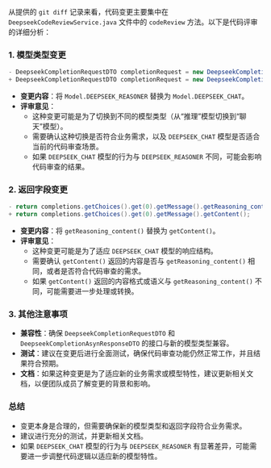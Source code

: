 从提供的 `git diff` 记录来看，代码变更主要集中在 `DeepseekCodeReviewService.java` 文件中的 `codeReview` 方法。以下是代码评审的详细分析：

### 1. 模型类型变更
```java
- DeepseekCompletionRequestDTO completionRequest = new DeepseekCompletionRequestDTO(Model.DEEPSEEK_REASONER.getCode(),false);
+ DeepseekCompletionRequestDTO completionRequest = new DeepseekCompletionRequestDTO(Model.DEEPSEEK_CHAT.getCode(),false);
```
- **变更内容**：将 `Model.DEEPSEEK_REASONER` 替换为 `Model.DEEPSEEK_CHAT`。
- **评审意见**：
  - 这种变更可能是为了切换到不同的模型类型（从“推理”模型切换到“聊天”模型）。
  - 需要确认这种切换是否符合业务需求，以及 `DEEPSEEK_CHAT` 模型是否适合当前的代码审查场景。
  - 如果 `DEEPSEEK_CHAT` 模型的行为与 `DEEPSEEK_REASONER` 不同，可能会影响代码审查的结果。

### 2. 返回字段变更
```java
- return completions.getChoices().get(0).getMessage().getReasoning_content();
+ return completions.getChoices().get(0).getMessage().getContent();
```
- **变更内容**：将 `getReasoning_content()` 替换为 `getContent()`。
- **评审意见**：
  - 这种变更可能是为了适应 `DEEPSEEK_CHAT` 模型的响应结构。
  - 需要确认 `getContent()` 返回的内容是否与 `getReasoning_content()` 相同，或者是否符合代码审查的需求。
  - 如果 `getContent()` 返回的内容格式或语义与 `getReasoning_content()` 不同，可能需要进一步处理或转换。

### 3. 其他注意事项
- **兼容性**：确保 `DeepseekCompletionRequestDTO` 和 `DeepseekCompletionAsynResponseDTO` 的接口与新的模型类型兼容。
- **测试**：建议在变更后进行全面测试，确保代码审查功能仍然正常工作，并且结果符合预期。
- **文档**：如果这种变更是为了适应新的业务需求或模型特性，建议更新相关文档，以便团队成员了解变更的背景和影响。

### 总结
- 变更本身是合理的，但需要确保新的模型类型和返回字段符合业务需求。
- 建议进行充分的测试，并更新相关文档。
- 如果 `DEEPSEEK_CHAT` 模型的行为与 `DEEPSEEK_REASONER` 有显著差异，可能需要进一步调整代码逻辑以适应新的模型特性。
